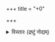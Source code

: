 +++
title = "+0"

+++

<details><summary>विस्तारः (द्रष्टुं नोद्यम्)</summary>

कवितार्किकसिंह-सर्वतन्त्रस्वतन्त्र-श्रीमन्निगमान्तमहादेशिकविरचितः  
तत्त्वमुक्ताकलापः सर्वङ्कषाव्याख्यासहितः 

व्याख्याता  
महामहोपाध्याय - शास्त्ररत्नाकर - सर्वशास्त्रकलानिधि-पण्डितरत्नेत्यादि- 
बिरुदभूषितः भारतराष्ट्रपतिसंमानितः  
नव्यमङ्गलाभिजनः  
वरदाचार्यः 

आर्षग्रन्थप्रकाशनम्  
पम्पापतिवीथी, जयनगरम्  
मैसूरु- ५७००१४, कर्नाटक - सं. २०६० 

प्रधान आर्थिक सहयोगः  

- श्री स्वामिनारायण गुरुकुल - राजकोट (गुजरात) प. पू. सद्. कोठारी श्री देवकृष्णदासजी स्वामी 
- प. पू. सद्. शास्त्री श्री माधवप्रियदासजी स्वामी (वेदांताचार्यः) 
</details>
